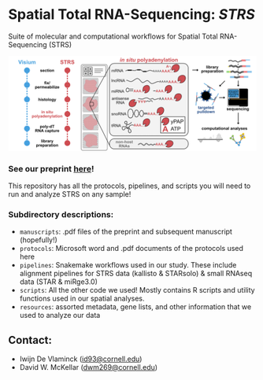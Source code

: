 # **Spatial Total RNA-Sequencing:** ***STRS***
Suite of molecular and computational workflows for Spatial Total RNA-Sequencing (STRS)

![STRS workflow](STRS.png)

### See our preprint [here]()!

This repository has all the protocols, pipelines, and scripts you will need to run and analyze STRS on any sample!

### Subdirectory descriptions:
- `manuscripts`: .pdf files of the preprint and subsequent manuscript (hopefully!)
- `protocols`: Microsoft word and .pdf documents of the protocols used here
- `pipelines`: Snakemake workflows used in our study. These include alignment pipelines for STRS data (kallisto & STARsolo) & small RNAseq data (STAR & miRge3.0)
- `scripts`: All the other code we used! Mostly contains R scripts and utility functions used in our spatial analyses.
- `resources`: assorted metadata, gene lists, and other information that we used to analyze our data

## Contact:
- Iwijn De Vlaminck (id93@cornell.edu)
- David W. McKellar (dwm269@cornell.edu)
